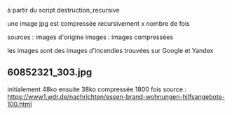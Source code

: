 à partir du script destruction_recursive

une image jpg est compressée recursivement x nombre de fois 

sources : images d'origine
images : images compressées

les images sont des images d'incendies trouvées sur Google et Yandex

## 60852321_303.jpg
initialement 48ko ensuite 38ko compressée 1800 fois
source : https://www1.wdr.de/nachrichten/essen-brand-wohnungen-hilfsangebote-100.html